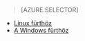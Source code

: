 > [AZURE.SELECTOR]
- [Linux fürthöz](../articles/hdinsight/hdinsight-use-oozie-linux-mac.md)
- [A Windows fürthöz](../articles/hdinsight/hdinsight-use-oozie.md)
